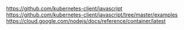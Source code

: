 https://github.com/kubernetes-client/javascript
https://github.com/kubernetes-client/javascript/tree/master/examples
https://cloud.google.com/nodejs/docs/reference/container/latest
